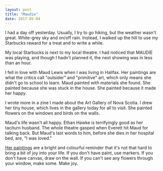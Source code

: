 ```yaml
---
layout: post
title: "Maudie"
date: 2017-05-04
---
```


I had a day off yesterday. Usually, I try to go hiking, but the weather wasn't great. White-grey sky and on/off rain. Instead, I walked up the hill to use my Starbucks reward for a treat and to write a while.

My local Starbucks is next to my local theatre. I had noticed that MAUDIE was playing, and though I hadn't planned it, the next showing was in less than an hour.

I fell in love with Maud Lewis when I was living in Halifax. Her paintings are what the critics call "outsider" and "primitive" art, which only means she didn't go to school to learn. Maud painted with materials she found. She painted because she was stuck in the house. She painted because it made her happy.

I wrote more in a zine I made about the Art Gallery of Nova Scotia. I drew her tiny house, which lives in the gallery today for all to visit. She painted flowers on the windows and birds on the walls.

Maud's life wasn't all happy. Ethan Hawke is terrifyingly good as her taciturn husband. The whole theatre gasped when Everett hit Maud for talking back. But Maud's last words to him, before she dies in her hospital bed, are, "I was loved."

[Her paintings](https://www.artgalleryofnovascotia.ca/maud-lewis) are a bright and colourful reminder that it's not that hard to bring a bit of joy into your life. If you don't have paint, use markers. If you don't have canvas, draw on the wall. If you can't see any flowers through your window, make some. Make joy.
